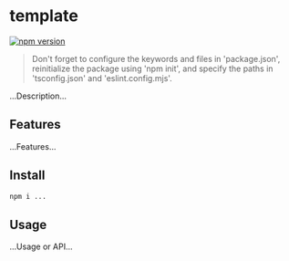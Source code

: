 # template

[![npm version](https://badge.fury.io/js/<your-package-name>.svg)](https://www.npmjs.com/package/<your-package-name>)

> Don't forget to configure the keywords and files in 'package.json', reinitialize the package using 'npm init', and specify the paths in 'tsconfig.json' and 'eslint.config.mjs'.

...Description...

## Features

...Features...

## Install

```bash
npm i ...
```

## Usage

...Usage or API...